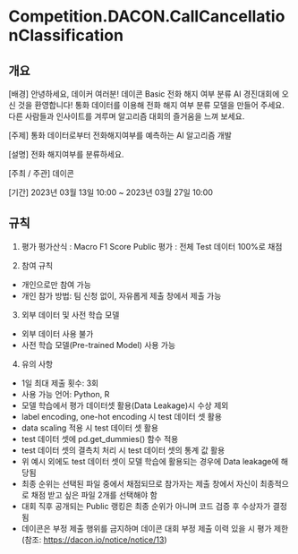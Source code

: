 # Competition.DACON.CallCancellationClassification
## 개요
[배경] 
안녕하세요, 데이커 여러분! 데이콘 Basic 전화 해지 여부 분류 AI 경진대회에 오신 것을 환영합니다!
통화 데이터를 이용해 전화 해지 여부 분류 모델을 만들어 주세요.
다른 사람들과 인사이트를 겨루며 알고리즘 대회의 즐거움을 느껴 보세요.

[주제]
통화 데이터로부터 전화해지여부를 예측하는 AI 알고리즘 개발

[설명]
전화 해지여부를 분류하세요.

[주최 / 주관]
데이콘

[기간]
2023년 03월 13일 10:00 ~ 2023년 03월 27일 10:00

## 규칙
1. 평가
평가산식 : Macro F1 Score
Public 평가 : 전체 Test 데이터 100%로 채점


2. 참여 규칙
- 개인으로만 참여 가능
- 개인 참가 방법: 팀 신청 없이, 자유롭게 제출 창에서 제출 가능
 

3. 외부 데이터 및 사전 학습 모델
- 외부 데이터 사용 불가
- 사전 학습 모델(Pre-trained Model) 사용 가능
 

4. 유의 사항
- 1일 최대 제출 횟수: 3회
- 사용 가능 언어: Python, R
- 모델 학습에서 평가 데이터셋 활용(Data Leakage)시 수상 제외
- label encoding, one-hot encoding 시 test 데이터 셋 활용
- data scaling 적용 시 test 데이터 셋 활용
- test 데이터 셋에 pd.get_dummies() 함수 적용
- test 데이터 셋의 결측치 처리 시 test 데이터 셋의 통계 값 활용
- 위 예시 외에도 test 데이터 셋이 모델 학습에 활용되는 경우에 Data leakage에 해당됨
- 최종 순위는 선택된 파일 중에서 채점되므로 참가자는 제출 창에서 자신이 최종적으로 채점 받고 싶은 파일 2개를 선택해야 함
- 대회 직후 공개되는 Public 랭킹은 최종 순위가 아니며 코드 검증 후 수상자가 결정됨
- 데이콘은 부정 제출 행위를 금지하며 데이콘 대회 부정 제출 이력 있을 시 평가 제한 (참조: https://dacon.io/notice/notice/13)
